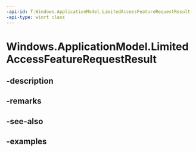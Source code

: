 ```yaml
---
-api-id: T:Windows.ApplicationModel.LimitedAccessFeatureRequestResult
-api-type: winrt class
---
```


<!-- Class syntax.
public class LimitedAccessFeatureRequestResult 
-->

# Windows.ApplicationModel.LimitedAccessFeatureRequestResult

## -description

## -remarks

## -see-also

## -examples

